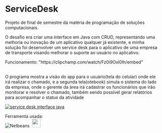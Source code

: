 # ServiceDesk
Projeto de final de semestre da matéria de programação de soluções computacionais.
<p>O desafio era criar uma interface em Java com CRUD, representando uma melhoria ou inovação de um aplicativo qualquer já existente, e minha solução foi desenvolver um service desk para o aplicativo de uma empresa de transporte visando melhorar o suporte ao usuário no aplicativo.</p>

<div>
 Funcionamento: "https://clipchamp.com/watch/Fz0i9Oxl0lh/embed"
 </div>
 <br>
  <p>O programa mostra a visão do app para o usuário(tela do celular) onde ele irá realizar o chamado, e a segunda tela(otebook) simula o sistema do lado da empresa, onde o gerente da área irá cadastrar os funcionários que irão monitorar e resolver o chamado, também sendo possível gerar relatórios para acompanhar o status da atividade</p>
  
<a href="https://uploaddeimagens.com.br/images/004/314/512/full/service_desk.png?1674757380"><img src="https://uploaddeimagens.com.br/images/004/314/512/full/service_desk.png?1674757380" alt="service desk interface java" border="0"></a>
 

 Ferramenta usada:
 <br>
  ![Netbeans](https://img.shields.io/badge/-netbeans-0D1117?style=for-the-badge&logo=netbeans&logoColor=007ACC&labelColor=0D1117)&nbsp;
  <img src="https://th.bing.com/th/id/R.f348d40c8d60d9dd1c8ef9c654b02705?rik=vWlWz0rp8H2Meg&pid=ImgRaw&r=0g" width="28"/>

